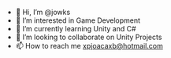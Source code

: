 - 👋 Hi, I’m @jowks
- 👀 I’m interested in Game Development
- 🌱 I’m currently learning Unity and C#
- 💞️ I’m looking to collaborate on Unity Projects
- 📫 How to reach me xpjoacaxb@hotmail.com

<!---
jowks/jowks is a ✨ special ✨ repository because its `README.md` (this file) appears on your GitHub profile.
You can click the Preview link to take a look at your changes.
--->
